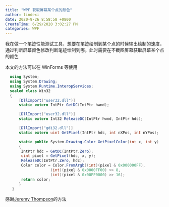 ```yaml
---
title: "WPF 获取屏幕某个点的颜色"
author: lindexi
date: 2020-9-26 8:58:58 +0800
CreateTime: 6/29/2020 3:02:27 PM
categories: WPF
---
```


我在做一个笔迹性能测试工具，想要在笔迹绘制到某个点的时候输出绘制的速度，通过判断屏幕颜色修改判断笔迹绘制到哪。此时需要在不截图屏幕获取屏幕某个点的颜色

<!--more-->


<!-- CreateTime:6/29/2020 3:02:27 PM -->

本文的方法可以在 WinForms 等使用

```csharp
  using System;
  using System.Drawing;
  using System.Runtime.InteropServices;
  sealed class Win32
  {
      [DllImport("user32.dll")]
      static extern IntPtr GetDC(IntPtr hwnd);

      [DllImport("user32.dll")]
      static extern Int32 ReleaseDC(IntPtr hwnd, IntPtr hdc);

      [DllImport("gdi32.dll")]
      static extern uint GetPixel(IntPtr hdc, int nXPos, int nYPos);

      static public System.Drawing.Color GetPixelColor(int x, int y)
      {
       IntPtr hdc = GetDC(IntPtr.Zero);
       uint pixel = GetPixel(hdc, x, y);
       ReleaseDC(IntPtr.Zero, hdc);
       Color color = Color.FromArgb((int)(pixel & 0x000000FF),
                    (int)(pixel & 0x0000FF00) >> 8,
                    (int)(pixel & 0x00FF0000) >> 16);
       return color;
      }
   }
```

感谢[Jeremy Thompson](https://stackoverflow.com/a/62630169/6116637)的方法

